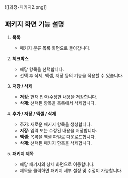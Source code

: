 ![[과정-패키지2.png]]
## 패키지 화면 기능 설명

1. **목록**
   - 패키지 분류 목록 화면으로 돌아갑니다.

2. **체크박스**
   - 해당 항목을 선택합니다.  
   - 선택 후 삭제, 엑셀, 저장 등의 기능을 적용할 수 있습니다. 

3. **저장 / 삭제**
   - **저장**: 현재 입력/수정한 내용을 저장합니다.  
   - **삭제**: 선택된 항목을 목록에서 삭제합니다.

4. **추가 / 저장 / 엑셀 / 삭제**
   - **추가**: 새로운 패키지 항목을 생성합니다.  
   - **저장**: 입력 또는 수정된 내용을 저장합니다.  
   - **엑셀**: 목록을 엑셀 파일로 다운로드합니다.  
   - **삭제**: 선택된 패키지 항목을 삭제합니다. 

5. **패키지 제목**
   - 해당 패키지의 상세 화면으로 이동합니다.  
   - 제목을 클릭하면 패키지 세부 설정 및 수정이 가능합니다.
